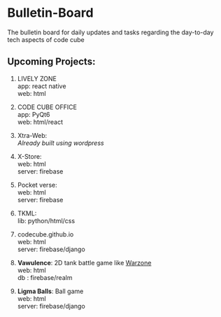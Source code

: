 # Bulletin-Board
The bulletin board for daily updates and tasks regarding the day-to-day tech aspects of code cube

## Upcoming Projects:
1. LIVELY ZONE <br />
   app: react native <br />
   web: html

2. CODE CUBE OFFICE  <br />
   app: PyQt6 <br />
   web: html/react

3. Xtra-Web: <br />
    _Already built using wordpress_

4. X-Store: <br />
    web: html <br />
    server: firebase

5. Pocket verse: <br />
    web: html <br />
    server: firebase

6. TKML: <br />
     lib: python/html/css

7. codecube.github.io <br />
    web: html <br />
    server: firebase/django
    
8. **Vawulence**: 2D tank battle game like [Warzone]() <br />
    web: html <br />
    db : firebase/realm
    
9. **Ligma Balls**: Ball game <br />
    web: html <br />
    server: firebase/django
